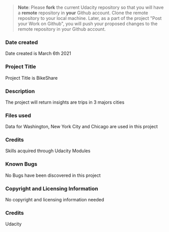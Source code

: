 >**Note**: Please **fork** the current Udacity repository so that you will have a **remote** repository in **your** Github account. Clone the remote repository to your local machine. Later, as a part of the project "Post your Work on Github", you will push your proposed changes to the remote repository in your Github account.

### Date created
Date created is March 6th 2021

### Project Title
Project Title is BikeShare

### Description
The project will return insights are trips in 3 majors cities

### Files used
Data for Washington, New York City and Chicago are used in this project

### Credits
Skills acquired through Udacity Modules

### Known Bugs
No Bugs have been discovered in this project

### Copyright and Licensing Information
No copyright and licensing information needed
### Credits
Udacity




